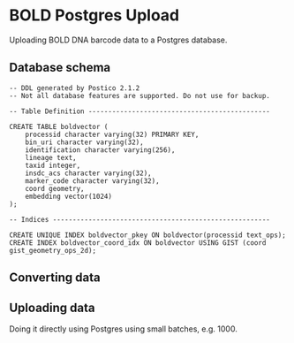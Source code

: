 # BOLD Postgres Upload

Uploading BOLD DNA barcode data to a Postgres database.

## Database schema

```
-- DDL generated by Postico 2.1.2
-- Not all database features are supported. Do not use for backup.

-- Table Definition ----------------------------------------------

CREATE TABLE boldvector (
    processid character varying(32) PRIMARY KEY,
    bin_uri character varying(32),
    identification character varying(256),
    lineage text,
    taxid integer,
    insdc_acs character varying(32),
    marker_code character varying(32),
    coord geometry,
    embedding vector(1024)
);

-- Indices -------------------------------------------------------

CREATE UNIQUE INDEX boldvector_pkey ON boldvector(processid text_ops);
CREATE INDEX boldvector_coord_idx ON boldvector USING GIST (coord gist_geometry_ops_2d);
```

## Converting data


## Uploading data

Doing it directly using Postgres using small batches, e.g. 1000.
